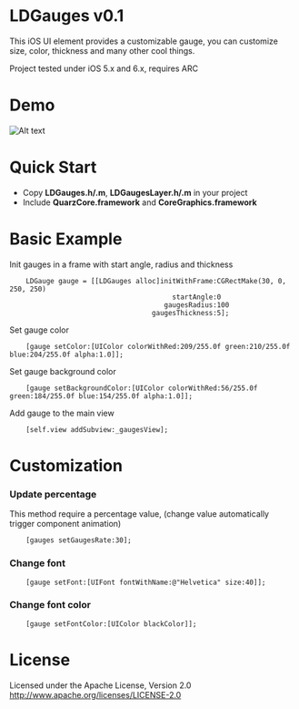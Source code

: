 LDGauges v0.1
========
This iOS UI element provides a customizable gauge, you can customize  size, color, thickness and many other cool things.

Project tested under iOS 5.x and 6.x, requires ARC

Demo
====

![Alt text](http://s13.postimg.org/yggr3rlx3/gif_1.gif)


Quick Start
===========
* Copy __LDGauges.h/.m__, __LDGaugesLayer.h/.m__ in your project
* Include __QuarzCore.framework__ and __CoreGraphics.framework__ 


Basic Example
==============

Init gauges in a frame with start angle, radius and thickness
```objc
    LDGauge gauge = [[LDGauges alloc]initWithFrame:CGRectMake(30, 0, 250, 250) 
                                        startAngle:0
                                      gaugesRadius:100 
                                   gaugesThickness:5];
```
Set gauge color
```objc
    [gauge setColor:[UIColor colorWithRed:209/255.0f green:210/255.0f blue:204/255.0f alpha:1.0]];
```
Set gauge background color
```objc
    [gauge setBackgroundColor:[UIColor colorWithRed:56/255.0f green:184/255.0f blue:154/255.0f alpha:1.0]];
```   
Add gauge to the main view
```objc
    [self.view addSubview:_gaugesView];
```
Customization
=============

### Update percentage

This method require a percentage value, (change value automatically trigger component animation)
```objc
    [gauges setGaugesRate:30];
```
### Change font 
```objc
    [gauge setFont:[UIFont fontWithName:@"Helvetica" size:40]];
```
### Change font color 
```objc
    [gauge setFontColor:[UIColor blackColor]];
```

License
=======

Licensed under the Apache License, Version 2.0 http://www.apache.org/licenses/LICENSE-2.0
